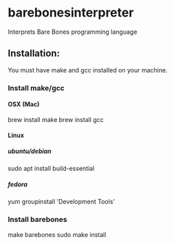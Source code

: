 # barebonesinterpreter
Interprets Bare Bones programming language

## Installation:
You must have make and gcc installed on your machine.

### Install make/gcc
#### OSX (Mac)
brew install make
brew install gcc
#### Linux
##### ubuntu/debian
sudo apt install build-essential
##### fedora
yum groupinstall 'Development Tools'

### Install barebones
make barebones
sudo make install
